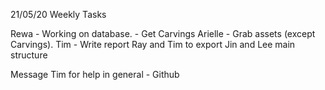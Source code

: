 21/05/20
Weekly Tasks

Rewa - Working on database. - Get Carvings
Arielle - Grab assets (except Carvings).
Tim - Write report
Ray and Tim to export
Jin and Lee main structure

Message Tim for help in general - Github
